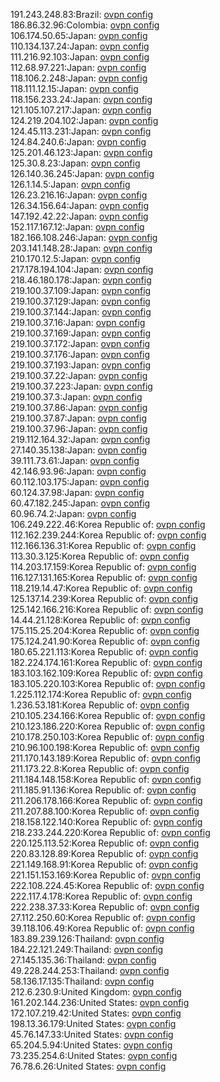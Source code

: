 191.243.248.83:Brazil: [ovpn config](vpn/191_243_248_83.ovpn)  
186.86.32.96:Colombia: [ovpn config](vpn/186_86_32_96.ovpn)  
106.174.50.65:Japan: [ovpn config](vpn/106_174_50_65.ovpn)  
110.134.137.24:Japan: [ovpn config](vpn/110_134_137_24.ovpn)  
111.216.92.103:Japan: [ovpn config](vpn/111_216_92_103.ovpn)  
112.68.97.221:Japan: [ovpn config](vpn/112_68_97_221.ovpn)  
118.106.2.248:Japan: [ovpn config](vpn/118_106_2_248.ovpn)  
118.111.12.15:Japan: [ovpn config](vpn/118_111_12_15.ovpn)  
118.156.233.24:Japan: [ovpn config](vpn/118_156_233_24.ovpn)  
121.105.107.217:Japan: [ovpn config](vpn/121_105_107_217.ovpn)  
124.219.204.102:Japan: [ovpn config](vpn/124_219_204_102.ovpn)  
124.45.113.231:Japan: [ovpn config](vpn/124_45_113_231.ovpn)  
124.84.240.6:Japan: [ovpn config](vpn/124_84_240_6.ovpn)  
125.201.46.123:Japan: [ovpn config](vpn/125_201_46_123.ovpn)  
125.30.8.23:Japan: [ovpn config](vpn/125_30_8_23.ovpn)  
126.140.36.245:Japan: [ovpn config](vpn/126_140_36_245.ovpn)  
126.1.14.5:Japan: [ovpn config](vpn/126_1_14_5.ovpn)  
126.23.216.16:Japan: [ovpn config](vpn/126_23_216_16.ovpn)  
126.34.156.64:Japan: [ovpn config](vpn/126_34_156_64.ovpn)  
147.192.42.22:Japan: [ovpn config](vpn/147_192_42_22.ovpn)  
152.117.167.12:Japan: [ovpn config](vpn/152_117_167_12.ovpn)  
182.166.108.246:Japan: [ovpn config](vpn/182_166_108_246.ovpn)  
203.141.148.28:Japan: [ovpn config](vpn/203_141_148_28.ovpn)  
210.170.12.5:Japan: [ovpn config](vpn/210_170_12_5.ovpn)  
217.178.194.104:Japan: [ovpn config](vpn/217_178_194_104.ovpn)  
218.46.180.178:Japan: [ovpn config](vpn/218_46_180_178.ovpn)  
219.100.37.109:Japan: [ovpn config](vpn/219_100_37_109.ovpn)  
219.100.37.129:Japan: [ovpn config](vpn/219_100_37_129.ovpn)  
219.100.37.144:Japan: [ovpn config](vpn/219_100_37_144.ovpn)  
219.100.37.16:Japan: [ovpn config](vpn/219_100_37_16.ovpn)  
219.100.37.169:Japan: [ovpn config](vpn/219_100_37_169.ovpn)  
219.100.37.172:Japan: [ovpn config](vpn/219_100_37_172.ovpn)  
219.100.37.176:Japan: [ovpn config](vpn/219_100_37_176.ovpn)  
219.100.37.193:Japan: [ovpn config](vpn/219_100_37_193.ovpn)  
219.100.37.22:Japan: [ovpn config](vpn/219_100_37_22.ovpn)  
219.100.37.223:Japan: [ovpn config](vpn/219_100_37_223.ovpn)  
219.100.37.3:Japan: [ovpn config](vpn/219_100_37_3.ovpn)  
219.100.37.86:Japan: [ovpn config](vpn/219_100_37_86.ovpn)  
219.100.37.87:Japan: [ovpn config](vpn/219_100_37_87.ovpn)  
219.100.37.96:Japan: [ovpn config](vpn/219_100_37_96.ovpn)  
219.112.164.32:Japan: [ovpn config](vpn/219_112_164_32.ovpn)  
27.140.35.138:Japan: [ovpn config](vpn/27_140_35_138.ovpn)  
39.111.73.61:Japan: [ovpn config](vpn/39_111_73_61.ovpn)  
42.146.93.96:Japan: [ovpn config](vpn/42_146_93_96.ovpn)  
60.112.103.175:Japan: [ovpn config](vpn/60_112_103_175.ovpn)  
60.124.37.98:Japan: [ovpn config](vpn/60_124_37_98.ovpn)  
60.47.182.245:Japan: [ovpn config](vpn/60_47_182_245.ovpn)  
60.96.74.2:Japan: [ovpn config](vpn/60_96_74_2.ovpn)  
106.249.222.46:Korea Republic of: [ovpn config](vpn/106_249_222_46.ovpn)  
112.162.239.244:Korea Republic of: [ovpn config](vpn/112_162_239_244.ovpn)  
112.166.136.31:Korea Republic of: [ovpn config](vpn/112_166_136_31.ovpn)  
113.30.3.125:Korea Republic of: [ovpn config](vpn/113_30_3_125.ovpn)  
114.203.17.159:Korea Republic of: [ovpn config](vpn/114_203_17_159.ovpn)  
116.127.131.165:Korea Republic of: [ovpn config](vpn/116_127_131_165.ovpn)  
118.219.14.47:Korea Republic of: [ovpn config](vpn/118_219_14_47.ovpn)  
125.137.14.239:Korea Republic of: [ovpn config](vpn/125_137_14_239.ovpn)  
125.142.166.216:Korea Republic of: [ovpn config](vpn/125_142_166_216.ovpn)  
14.44.21.128:Korea Republic of: [ovpn config](vpn/14_44_21_128.ovpn)  
175.115.25.204:Korea Republic of: [ovpn config](vpn/175_115_25_204.ovpn)  
175.124.241.90:Korea Republic of: [ovpn config](vpn/175_124_241_90.ovpn)  
180.65.221.113:Korea Republic of: [ovpn config](vpn/180_65_221_113.ovpn)  
182.224.174.161:Korea Republic of: [ovpn config](vpn/182_224_174_161.ovpn)  
183.103.162.109:Korea Republic of: [ovpn config](vpn/183_103_162_109.ovpn)  
183.105.220.103:Korea Republic of: [ovpn config](vpn/183_105_220_103.ovpn)  
1.225.112.174:Korea Republic of: [ovpn config](vpn/1_225_112_174.ovpn)  
1.236.53.181:Korea Republic of: [ovpn config](vpn/1_236_53_181.ovpn)  
210.105.234.166:Korea Republic of: [ovpn config](vpn/210_105_234_166.ovpn)  
210.123.186.220:Korea Republic of: [ovpn config](vpn/210_123_186_220.ovpn)  
210.178.250.103:Korea Republic of: [ovpn config](vpn/210_178_250_103.ovpn)  
210.96.100.198:Korea Republic of: [ovpn config](vpn/210_96_100_198.ovpn)  
211.170.143.189:Korea Republic of: [ovpn config](vpn/211_170_143_189.ovpn)  
211.173.22.8:Korea Republic of: [ovpn config](vpn/211_173_22_8.ovpn)  
211.184.148.158:Korea Republic of: [ovpn config](vpn/211_184_148_158.ovpn)  
211.185.91.136:Korea Republic of: [ovpn config](vpn/211_185_91_136.ovpn)  
211.206.178.166:Korea Republic of: [ovpn config](vpn/211_206_178_166.ovpn)  
211.207.88.100:Korea Republic of: [ovpn config](vpn/211_207_88_100.ovpn)  
218.158.122.140:Korea Republic of: [ovpn config](vpn/218_158_122_140.ovpn)  
218.233.244.220:Korea Republic of: [ovpn config](vpn/218_233_244_220.ovpn)  
220.125.113.52:Korea Republic of: [ovpn config](vpn/220_125_113_52.ovpn)  
220.83.128.89:Korea Republic of: [ovpn config](vpn/220_83_128_89.ovpn)  
221.149.168.91:Korea Republic of: [ovpn config](vpn/221_149_168_91.ovpn)  
221.151.153.169:Korea Republic of: [ovpn config](vpn/221_151_153_169.ovpn)  
222.108.224.45:Korea Republic of: [ovpn config](vpn/222_108_224_45.ovpn)  
222.117.4.178:Korea Republic of: [ovpn config](vpn/222_117_4_178.ovpn)  
222.238.37.33:Korea Republic of: [ovpn config](vpn/222_238_37_33.ovpn)  
27.112.250.60:Korea Republic of: [ovpn config](vpn/27_112_250_60.ovpn)  
39.118.106.49:Korea Republic of: [ovpn config](vpn/39_118_106_49.ovpn)  
183.89.239.126:Thailand: [ovpn config](vpn/183_89_239_126.ovpn)  
184.22.121.249:Thailand: [ovpn config](vpn/184_22_121_249.ovpn)  
27.145.135.36:Thailand: [ovpn config](vpn/27_145_135_36.ovpn)  
49.228.244.253:Thailand: [ovpn config](vpn/49_228_244_253.ovpn)  
58.136.17.135:Thailand: [ovpn config](vpn/58_136_17_135.ovpn)  
212.6.230.9:United Kingdom: [ovpn config](vpn/212_6_230_9.ovpn)  
161.202.144.236:United States: [ovpn config](vpn/161_202_144_236.ovpn)  
172.107.219.42:United States: [ovpn config](vpn/172_107_219_42.ovpn)  
198.13.36.179:United States: [ovpn config](vpn/198_13_36_179.ovpn)  
45.76.147.33:United States: [ovpn config](vpn/45_76_147_33.ovpn)  
65.204.5.94:United States: [ovpn config](vpn/65_204_5_94.ovpn)  
73.235.254.6:United States: [ovpn config](vpn/73_235_254_6.ovpn)  
76.78.6.26:United States: [ovpn config](vpn/76_78_6_26.ovpn)  
